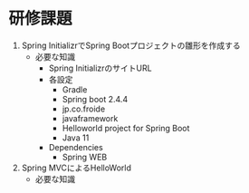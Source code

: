 # 研修課題
1. Spring InitializrでSpring Bootプロジェクトの雛形を作成する
    - 必要な知識
        - Spring InitializrのサイトURL
        - 各設定
            - Gradle
            - Spring boot 2.4.4
            - jp.co.froide
            - javaframework
            - Helloworld project for Spring Boot
            - Java 11
        - Dependencies
            - Spring WEB
2. Spring MVCによるHelloWorld
    - 必要な知識


